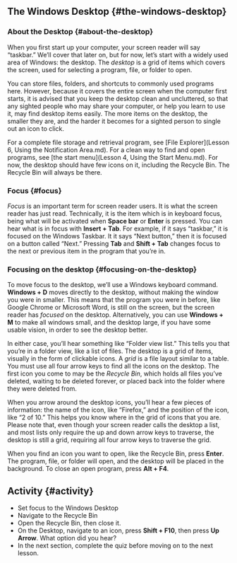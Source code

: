 The Windows Desktop {#the-windows-desktop}
-------------------

### About the Desktop {#about-the-desktop}

When you first start up your computer, your screen reader will say
“taskbar.” We’ll cover that later on, but for now, let’s start with a
widely used area of Windows: the desktop. The *desktop* is a grid of
items which covers the screen, used for selecting a program, file, or
folder to open.

You can store files, folders, and shortcuts to commonly used programs
here. However, because it covers the entire screen when the computer
first starts, it is advised that you keep the desktop clean and
uncluttered, so that any sighted people who may share your computer, or
help you learn to use it, may find desktop items easily. The more items
on the desktop, the smaller they are, and the harder it becomes for a
sighted person to single out an icon to click.

For a complete file storage and retrieval program, see [File
Explorer](Lesson 6, Using the Notification Area.md). For a clean way to find and open programs, see
[the start menu](Lesson 4, Using the Start Menu.md). For now, the desktop should have few
icons on it, including the Recycle Bin. The Recycle Bin will always be
there.

### Focus {#focus}

*Focus* is an important term for screen reader users. It is what the
screen reader has just read. Technically, it is the item which is in
keyboard focus, being what will be activated when **Space bar** or
**Enter** is pressed. You can hear what is in focus with **Insert +
Tab**. For example, if it says “taskbar,” it is focused on the Windows
Taskbar. It it says “Next button,” then it is focused on a button called
“Next.” Pressing **Tab** and **Shift + Tab** changes focus to the next
or previous item in the program that you’re in.

### Focusing on the desktop {#focusing-on-the-desktop}

To move focus to the desktop, we’ll use a Windows keyboard command.
**Windows + D** moves directly to the desktop, without making the window
you were in smaller. This means that the program you were in before,
like Google Chrome or Microsoft Word, is still on the screen, but the
screen reader has *focused* on the desktop. Alternatively, you can use
**Windows + M** to make all windows small, and the desktop large, if you
have some usable vision, in order to see the desktop better.

In either case, you’ll hear something like “Folder view list.” This
tells you that you’re in a folder view, like a list of files. The
desktop is a grid of items, visually in the form of clickable icons. A
*grid* is a file layout similar to a table. You must use all four arrow
keys to find all the icons on the desktop. The first icon you come to
may be the *Recycle Bin*, which holds all files you’ve deleted, waiting
to be deleted forever, or placed back into the folder where they were
deleted from.

When you arrow around the desktop icons, you’ll hear a few pieces of
information: the name of the icon, like “Firefox,” and the position of
the icon, like “2 of 10.” This helps you know where in the grid of icons
that you are. Please note that, even though your screen reader calls the
desktop a list, and most lists only require the up and down arrow keys
to traverse, the desktop is still a grid, requiring all four arrow keys
to traverse the grid.

When you find an icon you want to open, like the Recycle Bin, press
**Enter**. The program, file, or folder will open, and the desktop will
be placed in the background. To close an open program, press **Alt +
F4**.

Activity {#activity}
--------

-   Set focus to the Windows Desktop
-   Navigate to the Recycle Bin
-   Open the Recycle Bin, then close it.
-   On the Desktop, navigate to an icon, press **Shift + F10**, then
    press **Up Arrow**. What option did you hear?
-   In the next section, complete the quiz before moving on to the next
    lesson.
